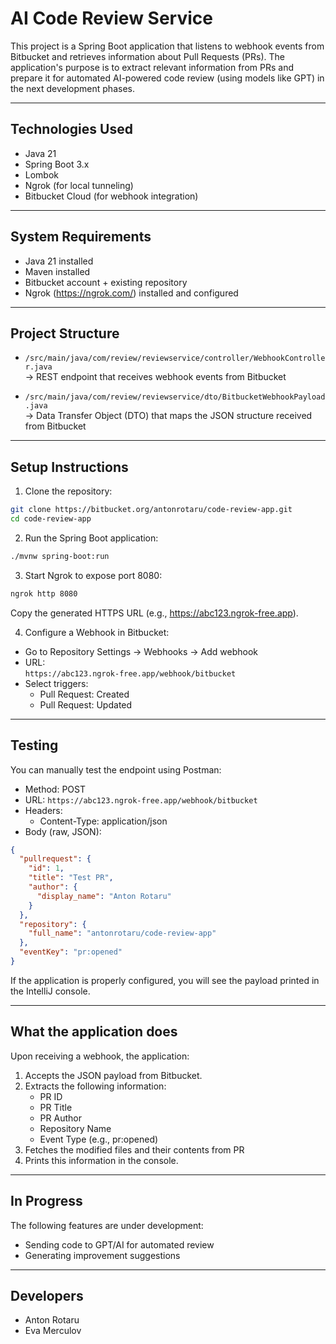 # AI Code Review Service

This project is a Spring Boot application that listens to webhook events from Bitbucket and retrieves information about Pull Requests (PRs). The application's purpose is to extract relevant information from PRs and prepare it for automated AI-powered code review (using models like GPT) in the next development phases.

---

## Technologies Used

- Java 21
- Spring Boot 3.x
- Lombok
- Ngrok (for local tunneling)
- Bitbucket Cloud (for webhook integration)

---

## System Requirements

- Java 21 installed
- Maven installed
- Bitbucket account + existing repository
- Ngrok (https://ngrok.com/) installed and configured

---

## Project Structure

- `/src/main/java/com/review/reviewservice/controller/WebhookController.java`  
  → REST endpoint that receives webhook events from Bitbucket

- `/src/main/java/com/review/reviewservice/dto/BitbucketWebhookPayload.java`  
  → Data Transfer Object (DTO) that maps the JSON structure received from Bitbucket

---

## Setup Instructions

1. Clone the repository:

```bash
git clone https://bitbucket.org/antonrotaru/code-review-app.git
cd code-review-app
```

2. Run the Spring Boot application:

```bash
./mvnw spring-boot:run
```

3. Start Ngrok to expose port 8080:

```bash
ngrok http 8080
```

Copy the generated HTTPS URL (e.g., https://abc123.ngrok-free.app).

4. Configure a Webhook in Bitbucket:

- Go to Repository Settings → Webhooks → Add webhook
- URL:  
  `https://abc123.ngrok-free.app/webhook/bitbucket`
- Select triggers:
  - Pull Request: Created
  - Pull Request: Updated

---

## Testing

You can manually test the endpoint using Postman:

- Method: POST
- URL: `https://abc123.ngrok-free.app/webhook/bitbucket`
- Headers:
  - Content-Type: application/json
- Body (raw, JSON):

```json
{
  "pullrequest": {
    "id": 1,
    "title": "Test PR",
    "author": {
      "display_name": "Anton Rotaru"
    }
  },
  "repository": {
    "full_name": "antonrotaru/code-review-app"
  },
  "eventKey": "pr:opened"
}
```

If the application is properly configured, you will see the payload printed in the IntelliJ console.

---

## What the application does

Upon receiving a webhook, the application:

1. Accepts the JSON payload from Bitbucket.
2. Extracts the following information:
   - PR ID
   - PR Title
   - PR Author
   - Repository Name
   - Event Type (e.g., pr:opened)
3. Fetches the modified files and their contents from PR
4. Prints this information in the console.

---

## In Progress

The following features are under development:

- Sending code to GPT/AI for automated review
- Generating improvement suggestions

---

## Developers

- Anton Rotaru
- Eva Merculov
